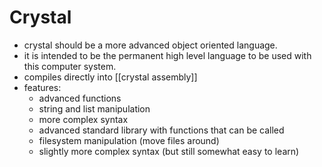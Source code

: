 # Crystal
- crystal should be a more advanced object oriented language. 
- it is intended to be the permanent high level language to be used with this computer system.
- compiles directly into [[crystal assembly]]
- features:
	- advanced functions
	- string and list manipulation
	- more complex syntax
	- advanced standard library with functions that can be called
	- filesystem manipulation (move files around)
	- slightly more complex syntax (but still somewhat easy to learn)

